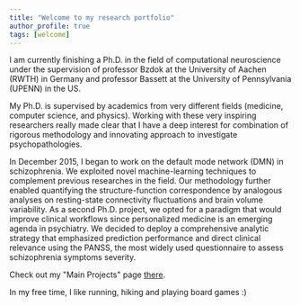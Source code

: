 ```yaml
---
title: "Welcome to my research portfolio"
author_profile: true
tags: [welcome]
---
```


I am currently finishing a Ph.D. in the field of computational neuroscience under the supervision of professor Bzdok at the University of Aachen (RWTH) in Germany and professor Bassett at the University of Pennsylvania (UPENN) in the US.

My Ph.D. is supervised by academics from very different fields (medicine, computer science, and physics). Working with these very inspiring researchers really made clear that I have a deep interest for combination of rigorous methodology and innovating approach to investigate psychopathologies.

In December 2015, I began to work on the default mode network (DMN) in schizophrenia. We exploited novel machine-learning techniques to complement previous researches in the field. Our methodology further enabled quantifying the structure-function correspondence by analogous analyses on resting-state connectivity fluctuations and brain volume variability. As a second Ph.D. project, we opted for a paradigm that would improve clinical workflows since personalized medicine is an emerging agenda in psychiatry. We decided to deploy a comprehensive analytic strategy that emphasized prediction performance and direct clinical relevance using the PANSS, the most widely used questionnaire to assess schizophrenia symptoms severity.

Check out my "Main Projects" page [there](https://jeremylefortbesnard.de/main-projects/).

In my free time, I like running, hiking and playing board games :)
